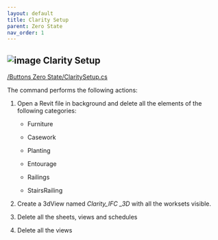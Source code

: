 ```yaml
---
layout: default
title: Clarity Setup
parent: Zero State
nav_order: 1
---
```


## ![image](https://raw.githubusercontent.com/giobel/ReviTab/master/ReviTab/Resources/claSetup.png) Clarity Setup
[/Buttons Zero State/ClaritySetup.cs](https://github.com/giobel/ReviTab/blob/master/ReviTab/Buttons%20Zero%20State/ClaritySetup.cs)

The command performs the following actions:

1. Open a Revit file in background and delete all the elements of the following categories:
    - Furniture

    - Casework

    - Planting

    - Entourage

    - Railings

    - StairsRailing

2. Create a 3dView named *Clarity_IFC _3D* with all the worksets visible.

3. Delete all the sheets, views and schedules

4. Delete all the views
